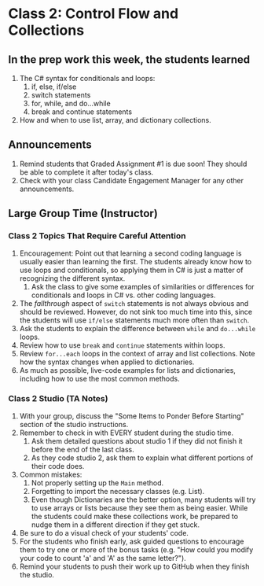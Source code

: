 # Class 2: Control Flow and Collections

## In the prep work this week, the students learned

1. The C# syntax for conditionals and loops:
    1. if, else, if/else
    1. switch statements
    1. for, while, and do...while
    1. break and continue statements
1. How and when to use list, array, and dictionary collections.

## Announcements

1. Remind students that Graded Assignment #1 is due soon! They should be able to complete it after today's class.
1. Check with your class Candidate Engagement Manager for any other announcements.

## Large Group Time (Instructor)

### Class 2 Topics That Require Careful Attention

1. Encouragement: Point out that learning a second coding language is usually easier than learning the first. The students already know how to use loops and conditionals, so applying them in C# is just a matter of recognizing the different syntax.
    1. Ask the class to give some examples of similarities or differences for conditionals and loops in C# vs. other coding languages.
1. The *fallthrough* aspect of ``switch`` statements is not always obvious and should be reviewed. However, do not sink too much time into this, since the students will use ``if/else`` statements much more often than ``switch``.
1. Ask the students to explain the difference between ``while`` and ``do...while`` loops.
1. Review how to use ``break`` and ``continue`` statements within loops.
1. Review ``for...each`` loops in the context of array and list collections. Note
how the syntax changes when applied to dictionaries.
1. As much as possible, live-code examples for lists and dictionaries, including how to use the most common methods.

### Class 2 Studio (TA Notes)

1. With your group, discuss the "Some Items to Ponder Before Starting" section of the studio instructions.
1. Remember to check in with EVERY student during the studio time.
    1. Ask them detailed questions about studio 1 if they did not finish it before the end of the last class.
    1. As they code studio 2, ask them to explain what different portions of their code does.
1. Common mistakes:
    1. Not properly setting up the ``Main`` method.
    1. Forgetting to import the necessary classes (e.g. List).
    1. Even though Dictionaries are the better option, many students will try to use arrays or lists because they see them as being easier. While the students could make these collections work, be prepared to nudge them in a different direction if they get stuck.
1. Be sure to do a visual check of your students' code.
1. For the students who finish early, ask guided questions to encourage them to try one or more of the bonus tasks (e.g. "How could you modify your code to count 'a' and 'A' as the same letter?").
1. Remind your students to push their work up to GitHub when they finish the studio.
